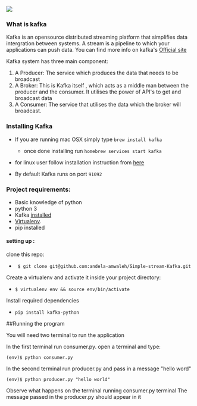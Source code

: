 ![](https://cdn.scotch.io/15775/PRPg1998TfO6VKXTeaTz_illustration.jpg)
### What is kafka
Kafka is an opensource distributed streaming platform  that simplifies data intergration between systems.
A stream is a pipeline to which your applications can push data. You can find more info on kafka's [Official site](https://kafka.apache.org/documentation.html#gettingStarted)

Kafka system has three main component:
1. A Producer:  The service which produces the data that needs to be broadcast
2. A Broker:  This is Kafka itself , which acts as a middle man between the producer and the consumer. It utilises the power of API's to get and broadcast data
3. A Consumer: The service that utilises the data which the broker will broadcast.

### Installing Kafka

- If you are running mac OSX simply type `brew install kafka`
    - once done installing run `homebrew services start kafka`

- for linux user follow installation instruction from [here](https://www.tutorialspoint.com/apache_kafka/apache_kafka_installation_steps.htm)
- By default Kafka runs on port `91092`


### Project requirements:
 - Basic knowledge of python
 - python 3
 - Kafka [installed]((https://www.tutorialspoint.com/apache_kafka/apache_kafka_installation_steps.htm))
 - [Virtualenv](https://virtualenv.pypa.io/en/stable/).
 - pip installed


#### setting up :
clone this repo:
*  ` $ git clone git@github.com:andela-amwaleh/Simple-stream-Kafka.git`

Create a virtualenv and activate it inside your project directory:
* `$ virtualenv env && source env/bin/activate`

Install required dependencies
* `pip install kafka-python`


##Running the program

You will need two terminal to run the application

In the first terminal run consumer.py. open a terminal and type:

`(env)$ python consumer.py`



In the second terminal run producer.py and pass in a message "hello word"

`(env)$ python producer.py "hello world"`



Observe what happens on the terminal running consumer.py terminal The message passed in the producer.py should appear in it
